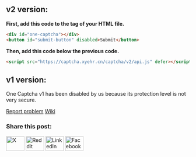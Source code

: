 ## v2 version:

**First, add this code to the <body> tag of your HTML file.**

```html
<div id="one-captcha"></div>
<button id="submit-button" disabled>Submit</button>
```

**Then, add this code below the previous code.**

```html
<script src="https://captcha.xyehr.cn/captcha/v2/api.js" defer></script>
```

## v1 version:

One Captcha v1 has been disabled by us because its protection level is not very secure.

[Report problem](mailto:devhuang000@outlook.com) [Wiki](https://github.com/Dev-Huang1/Air-Captcha/wiki)

### Share this post:

<p align="left">
<a href="https://x.com/" target="blank"><img src="https://cdn.xyehr.cn/images/svg/twitter.svg" height="40" width="50" alt="X"></a>
<a href="https://reddit.com/" target="blank"><img src="https://cdn.xyehr.cn/images/svg/reddit.svg" height="40" width="50" alt="Reddit"></a>
<a href="https://linkedin.com" target="blank"><img src="https://cdn.xyehr.cn/images/svg/linkedin.svg" height="40" width="50" alt="LinkedIn"></a>
<a href="https://facebook.com" target="blank"><img src="https://cdn.xyehr.cn/images/svg/facebook-svgrepo-com.svg" height="40" width="50" alt="Facebook"></a>
</p>
